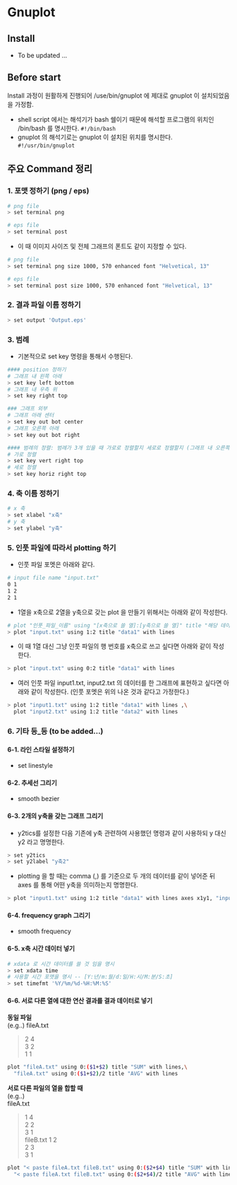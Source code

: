 # Gnuplot


## Install
- To be updated ...

## Before start
Install 과정이 원활하게 진행되어 /use/bin/gnuplot 에 제대로 gnuplot 이 설치되었음을 가정함.

- shell script 에서는 해석기가 bash 쉘이기 때문에 해석할 프로그램의 위치인 /bin/bash 를 명시한다. `#!/bin/bash` 
- gnuplot 의 해석기로는 gnuplot 이 설치된 위치를 명시한다. `#!/usr/bin/gnuplot`

## 주요 Command 정리 
### 1. 포맷 정하기 (png / eps)
```bash
# png file
> set terminal png 

# eps file
> set terminal post
```  
- 이 때 이미지 사이즈 및 전체 그래프의 폰트도 같이 지정할 수 있다.
```bash
# png file
> set terminal png size 1000, 570 enhanced font "Helvetical, 13"

# eps file
> set terminal post size 1000, 570 enhanced font "Helvetical, 13"
```

### 2. 결과 파일 이름 정하기
```bash
> set output 'Output.eps'
```

### 3. 범례
- 기본적으로 set key 명령을 통해서 수행된다.
```bash
#### position 정하기
# 그래프 내 왼쪽 아래
> set key left bottom
# 그래프 내 우측 위
> set key right top 

### 그래프 외부
# 그래프 아래 센터
> set key out bot center 
# 그래프 오른쪽 아래
> set key out bot right

#### 범례의 정렬: 범례가 3개 있을 때 가로로 정렬할지 세로로 정렬할지 (그래프 내 오른쪽 위로 가정)
# 가로 정렬 
> set key vert right top
# 세로 정렬
> set key horiz right top
```

### 4. 축 이름 정하기
```bash
# x 축
> set xlabel "x축"
# y 축
> set ylabel "y축"
```

### 5. 인풋 파일에 따라서 plotting 하기
- 인풋 파일 포멧은 아래와 같다.
```bash
# input file name "input.txt"
0 1
1 2
2 1
```
- 1열을 x축으로 2열을 y축으로 갖는 plot 을 만들기 위해서는 아래와 같이 작성한다.
```bash
# plot "인풋_파일_이름" using "[x축으로 쓸 열]:[y축으로 쓸 열]" title "해당 데이터의 이름" with lines
> plot "input.txt" using 1:2 title "data1" with lines 
```
- 이 때 1열 대신 그냥 인풋 파일의 행 번호를 x축으로 쓰고 싶다면 아래와 같이 작성한다.
```bash
> plot "input.txt" using 0:2 title "data1" with lines 
```
- 여러 인풋 파일 input1.txt, input2.txt 의 데이터를 한 그래프에 표현하고 싶다면 아래와 같이 작성한다. (인풋 포멧은 위의 나온 것과 같다고 가정한다.)
```bash
> plot "input1.txt" using 1:2 title "data1" with lines ,\
  plot "input2.txt" using 1:2 title "data2" with lines
```

### 6. 기타 등_등 (to be added...)  
#### 6-1. 라인 스타일 설정하기  
- set linestyle

#### 6-2. 추세선 그리기  
- smooth bezier 

#### 6-3. 2개의 y축을 갖는 그래프 그리기  
- y2tics를 설정한 다음 기존에 y축 관련하여 사용했던 명령과 같이 사용하되 y 대신 y2 라고 명명한다.
```bash
> set y2tics
> set y2label "y축2"
```
- plotting 을 할 때는 comma (,) 를 기준으로 두 개의 데이터를 같이 넣어준 뒤 axes 를 통해 어떤 y축을 의미하는지 명명한다.
```bash
> plot "input1.txt" using 1:2 title "data1" with lines axes x1y1, "input2.txt" using 1:2 title "data2" with lines axes x1y2
```
#### 6-4. frequency graph 그리기  
- smooth frequency

#### 6-5. x축 시간 데이터 넣기
```bash
# xdata 로 시간 데이터를 쓸 것 임을 명시
> set xdata time
# 사용할 시간 포맷을 명시 -- [Y:년/m:월/d:일/H:시/M:분/S:초]
> set timefmt '%Y/%m/%d-%H:%M:%S'
```

#### 6-6. 서로 다른 열에 대한 연산 결과를 결과 데이터로 넣기
__동일 파일__  
(e.g..)
fileA.txt   
> 2 4  
> 3 2  
> 1 1  

```bash
plot "fileA.txt" using 0:($1+$2) title "SUM" with lines,\
  "fileA.txt" using 0:($1+$2)/2 title "AVG" with lines
```


__서로 다른 파일의 열을 합할 때__  
(e.g..)  
fileA.txt     
> 1 4  
> 2 2  
> 3 1  
fileB.txt
> 1 2  
> 2 3  
> 3 1  

```bash
plot "< paste fileA.txt fileB.txt" using 0:($2+$4) title "SUM" with lines,\
  "< paste fileA.txt fileB.txt" using 0:($2+$4)/2 title "AVG" with lines
```

